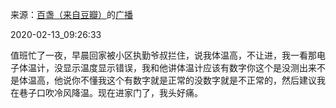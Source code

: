 来源：[百盏（来自豆瓣）](https://www.douban.com/people/hongshulin/)的[广播](https://www.douban.com/people/hongshulin/status/2807874769/)


2020-02-13_09:26:33


值班忙了一夜，早晨回家被小区执勤爷叔拦住，说我体温高，不让进，我一看那电子体温计，没显示温度显示错误，我和他讲体温计应该有数字你这个是没测出来不是体温高，他说你不懂我这个有数字就是正常的没数字就是不正常的，然后建议我在巷子口吹冷风降温。现在进家门了，我头好痛。
